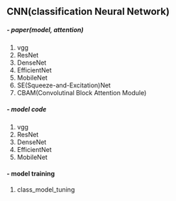 ## CNN(classification Neural Network)

##### - paper(model, attention)
1. vgg
2. ResNet
3. DenseNet
4. EfficientNet
5. MobileNet
6. SE(Squeeze-and-Excitation)Net
7. CBAM(Convolutinal Block Attention Module)


##### - model code
1. vgg
2. ResNet
3. DenseNet
4. EfficientNet
5. MobileNet

#### - model training
1. class_model_tuning
